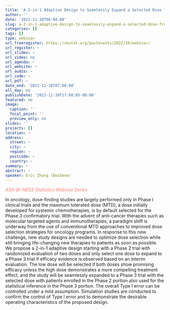 ```yaml
---
title: 'A 2-in-1 Adaptive Design to Seamlessly Expand a Selected Dose from a Phase 2 Trial to a Phase 3 Trial for Oncology Drug Development'
author: ''
date: '2022-11-10T06:00:00'
slug: a-2-in-1-adaptive-design-to-seamlessly-expand-a-selected-dose-from-a-phase-2-trial-to-a-phase-3-trial-for-oncology-drug-development
categories: []
tags: []
type: webinar
url_freeregister: https://nestat.org/pastevents/2022/10/webinar/
url_register: ~
url_slides: ~
url_video: no
url_agenda: ~
url_website: ~
url_audio: ~
url_code: ~
url_pdf: ~
date_end: '2022-11-10T07:00:00'
all_day: no
publishDate: '2022-11-30T17:08:05-08:00'
featured: no
image:
  caption: ''
  focal_point: ''
  preview_only: no
slides: ''
projects: []
location: ~
address:
  street: ~
  city: ~
  region: ~
  postcode: ~
  country: ~
summary: ~
abstract: ~
speaker: Eric Zhang (BeiGene)
---
```

<span style="color: salmon;">*ASA-BI-NESS Statistics Webinar Series*</span>

<!--more-->
In oncology, dose-finding studies are largely performed only in Phase I clinical trials and the maximum tolerated dose (MTD), a dose initially developed for systemic chemotherapies, is by default selected for the Phase 3 confirmatory trial. With the advent of anti-cancer therapies such as molecular targeted agents and immunotherapies, a paradigm shift is underway from the use of conventional MTD approaches to
improved dose selection strategies for oncology programs. In response to this new challenge, new study designs are needed to optimize dose selection while still bringing life-changing new therapies to patients as soon as possible. We propose a 2-in-1 adaptive design starting with a Phase 2 trial with randomized evaluation of two doses and only select one dose to expand to a Phase 3 trial if efficacy evidence is observed
based on an interim evaluation. The low dose will be selected if both doses show promising efficacy unless the high dose demonstrates a more compelling treatment effect, and the study will be seamlessly expanded to a Phase 3 trial with the selected dose with patients enrolled in the Phase 2 portion also used for the statistical inference in the Phase 3 portion. The overall Type I error can be controlled under a mild
assumption. Simulation studies are conducted to confirm the control of Type I error and to demonstrate the desirable operating characteristics of the proposed design.